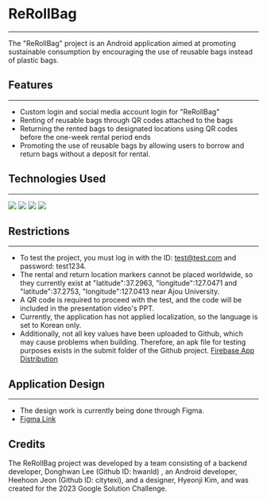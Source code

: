 # ReRollBag

---

The "ReRollBag" project is an Android application aimed at promoting sustainable consumption by encouraging the use of reusable bags instead of plastic bags.

## Features

---

- Custom login and social media account login for "ReRollBag"
- Renting of reusable bags through QR codes attached to the bags
- Returning the rented bags to designated locations using QR codes before the one-week rental period ends
- Promoting the use of reusable bags by allowing users to borrow and return bags without a deposit for rental.

## Technologies Used

---

<img src="https://img.shields.io/badge/Kotlin-black?logo=Kotlin&logoColor=ColorName&style=ShieldStyle" /> <img src="https://img.shields.io/badge/AndroidStudio-black?logo=AndroidStudio&logoColor=ColorName&style=ShieldStyle" /> <img src="https://img.shields.io/badge/GitHub-black?logo=GitHub&logoColor=ColorName&style=ShieldStyle" /> <img src="https://img.shields.io/badge/JetpackCompose-black?logo=JetpackCompose&logoColor=ColorName&style=ShieldStyle" />

## Restrictions

---

- To test the project, you must log in with the ID: test@test.com and password: test1234.
- The rental and return location markers cannot be placed worldwide, so they currently exist at "latitude":37.2963, "longitude":127.0471 and "latitude":37.2753, "longitude":127.0413 near Ajou University.
- A QR code is required to proceed with the test, and the code will be included in the presentation video's PPT.
- Currently, the application has not applied localization, so the language is set to Korean only.
- Additionally, not all key values have been uploaded to Github, which may cause problems when building. Therefore, an apk file for testing purposes exists in the submit folder of the Github project. [Firebase App Distribution](https://appdistribution.firebase.google.com/testerapps/1:1037483029667:android:67f9546ca4de9f235abb16/releases/01k9pgtdg33s0?utm_source=firebase-console)

## Application Design

---

- The design work is currently being done through Figma.
- [Figma Link](https://www.figma.com/file/wQyYTV6415CC2EetVwbDKi/Untitled?node-id=0-1)


## Credits
The ReRollBag project was developed by a team consisting of a backend developer, Donghwan Lee (Github ID: hwanld) , an Android developer, Heehoon Jeon (Github ID: citytexi), and a designer, Hyeonji Kim, and was created for the 2023 Google Solution Challenge.
